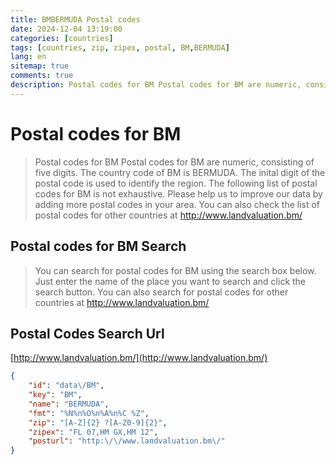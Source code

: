 ```yaml
---
title: BMBERMUDA Postal codes 
date: 2024-12-04 13:19:00
categories: [countries]
tags: [countries, zip, zipex, postal, BM,BERMUDA]
lang: en
sitemap: true
comments: true
description: Postal codes for BM Postal codes for BM are numeric, consisting of five digits. The country code of BM is BERMUDA. The inital digit of the postal code is used to identify the region. The following list of postal codes for BM is not exhaustive. Please help us to improve our data by adding more postal codes in your area. You can also check the list of postal codes for other countries at http://www.landvaluation.bm/
---
```


# Postal codes for BM
> Postal codes for BM Postal codes for BM are numeric, consisting of five digits. The country code of BM is BERMUDA. The inital digit of the postal code is used to identify the region. The following list of postal codes for BM is not exhaustive. Please help us to improve our data by adding more postal codes in your area. You can also check the list of postal codes for other countries at http://www.landvaluation.bm/

## Postal codes for BM Search 
> You can search for postal codes for BM using the search box below. Just enter the name of the place you want to search and click the search button. You can also search for postal codes for other countries at http://www.landvaluation.bm/

## Postal Codes Search Url

[http://www.landvaluation.bm/](http://www.landvaluation.bm/)
```json
{
    "id": "data\/BM",
    "key": "BM",
    "name": "BERMUDA",
    "fmt": "%N%n%O%n%A%n%C %Z",
    "zip": "[A-Z]{2} ?[A-Z0-9]{2}",
    "zipex": "FL 07,HM GX,HM 12",
    "posturl": "http:\/\/www.landvaluation.bm\/"
}
```

